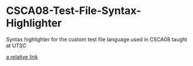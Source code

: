 # CSCA08-Test-File-Syntax-Highlighter
Syntax highlighter for the custom test file language used in CSCA08 taught at UTSC

[a relative link](a08-test-highlighter/README.md)
